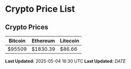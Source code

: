 # Crypto Price List

## Crypto Prices
| Bitcoin | Ethereum | Litecoin |
| ------- | -------- | -------- |
| $95509 | $1830.39 | $86.66 |
**Last Updated:** 2025-05-04 16:30 UTC
**Last Updated:** $DATE$
